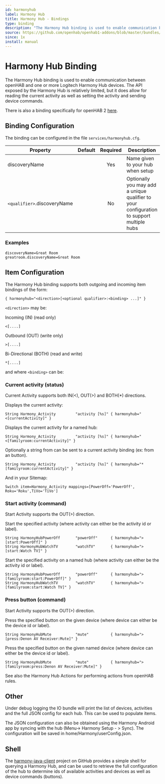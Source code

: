 ```yaml
---
id: harmonyhub
label: Harmony Hub
title: Harmony Hub - Bindings
type: binding
description: "The Harmony Hub binding is used to enable communication between openHAB and one or more Logitech Harmony Hub devices. The API exposed by the Harmony Hub is relatively limited, but it does allow for reading the current activity as well as setting the activity and sending device commands."
source: https://github.com/openhab/openhab1-addons/blob/master/bundles/binding/org.openhab.binding.harmonyhub/README.md
since: 1x
install: manual
---
```


<!-- Attention authors: Do not edit directly. Please add your changes to the appropriate source repository -->

<!-- {% include base.html %} -->

# Harmony Hub Binding

The Harmony Hub binding is used to enable communication between openHAB and one or more Logitech Harmony Hub devices. The API exposed by the Harmony Hub is relatively limited, but it does allow for reading the current activity as well as setting the activity and sending device commands.

There is also a binding specifically for openHAB 2 [here](http://docs.openhab.org/addons/bindings/harmonyhub/readme.html).

## Binding Configuration

The binding can be configured in the file `services/harmonyhub.cfg`.

| Property | Default | Required | Description |
|----------|---------|:--------:|-------------|
| discoveryName |    |   Yes    | Name given to your hub when setup |
| `<qualifier>`.discoveryName | | No | Optionally you may add a unique qualifier to your configuration to support multiple hubs |

### Examples

```
discoveryName=Great Room
greatroom.discoveryName=Great Room
```

## Item Configuration

The Harmony Hub binding supports both outgoing and incoming item bindings of the form:

```
{ harmonyhub="<direction>[<optional qualifier>:<binding> ...]" }
```

`<direction>` may be:

Incoming (IN) (read only)

```
<[....]
```

Outbound (OUT) (write only)

```
>[....]
```

Bi-Directional (BOTH) (read and write)

```
*[....]
```

and where `<binding>` can be:

### Current activity (status)

Current Activity supports both IN(<), OUT(>) and BOTH(*) directions.

Displays the current activity:

```
String Harmony_Activity         "activity [%s]" { harmonyhub="<[currentActivity]" }
```

Displays the current activity for a named hub:

```
String Harmony_Activity         "activity [%s]" { harmonyhub="<[familyroom:currentActivity]" }
```

Optionally a string from can be sent to a current activity binding (ex: from an button).

```
String Harmony_Activity         "activity [%s]" { harmonyhub="*[familyroom:currentActivity]" }
```

And in your Sitemap:

```
Switch item=Harmony_Activity mappings=[PowerOff='PowerOff', Roku='Roku',TiVo='TiVo']
```

### Start activity (command)

Start Activity supports the OUT(>) direction.

Start the specified activity (where activity can either be the activity id or label).

```
String HarmonyHubPowerOff       "powerOff"      { harmonyhub=">[start:PowerOff]" }
String HarmonyHubWatchTV        "watchTV"       { harmonyhub=">[start:Watch TV]" }
```

Start the specified activity on a named hub (where activity can either be the activity id or label).

```
String HarmonyHubPowerOff       "powerOff"      { harmonyhub=">[familyroom:start:PowerOff]" }
String HarmonyHubWatchTV        "watchTV"       { harmonyhub=">[familyroom:start:Watch TV]" }
```

### Press button (command)

Start Activity supports the OUT(>) direction.

Press the specified button on the given device (where device can either be the device id or label).

```
String HarmonyHubMute           "mute"          { harmonyhub=">[press:Denon AV Receiver:Mute]" }
```

Press the specified button on the given named device (where device can either be the device id or label).

```
String HarmonyHubMute           "mute"          { harmonyhub=">[familyroom:press:Denon AV Receiver:Mute]" }
```

See also the Harmony Hub Actions for performing actions from openHAB rules.

## Other

Under debug logging the IO bundle will print the list of devices, activities and the full JSON config for each hub.  This can be used to populate items.

The JSON configuration can also be obtained using the Harmony Android app by syncing with the hub (Menu-> Harmony Setup - > Sync).  The configuration will be saved in  home/Harmony/userConfig.json. 
 
## Shell

The [harmony-java-client](https://github.com/tuck182/harmony-java-client) project on GitHub provides a simple shell for querying a Harmony Hub, and can be used to retrieve the full configuration of the hub to determine ids of available activities and devices as well as device commands (buttons).
